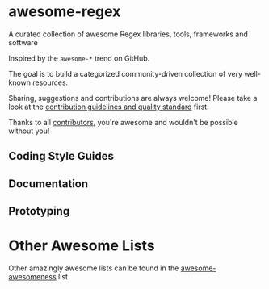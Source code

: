 # awesome-regex
A curated collection of awesome Regex libraries, tools, frameworks and software

Inspired by the `awesome-*` trend on GitHub.

The goal is to build a categorized community-driven collection of very well-known resources.

Sharing, suggestions and contributions are always welcome! Please take a look at the [contribution guidelines and quality standard](https://github.com/aloisdg/awesome-regex/blob/master/CONTRIBUTING.md) first.

Thanks to all [contributors](https://github.com/aloisdg/awesome-regex/graphs/contributors), you're awesome and wouldn't be possible without you!

## Coding Style Guides

## Documentation

## Prototyping




# Other Awesome Lists

Other amazingly awesome lists can be found in the [awesome-awesomeness](https://github.com/bayandin/awesome-awesomeness) list
